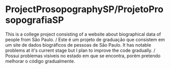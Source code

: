 # ProjectProsopographySP/ProjetoProsopografiaSP
This is a college project consisting of  a website about biographical data of people from São Paulo.
/ Este é um projeto de graduação que consistem em um site de dados biográficos de pessoas de São Paulo.
It has notable problems at it's current stage but I plan to improve the code gradually.
/ Possui problemas visíveis no estado em que se encontra, porém pretendo melhorar o código gradualmente.
